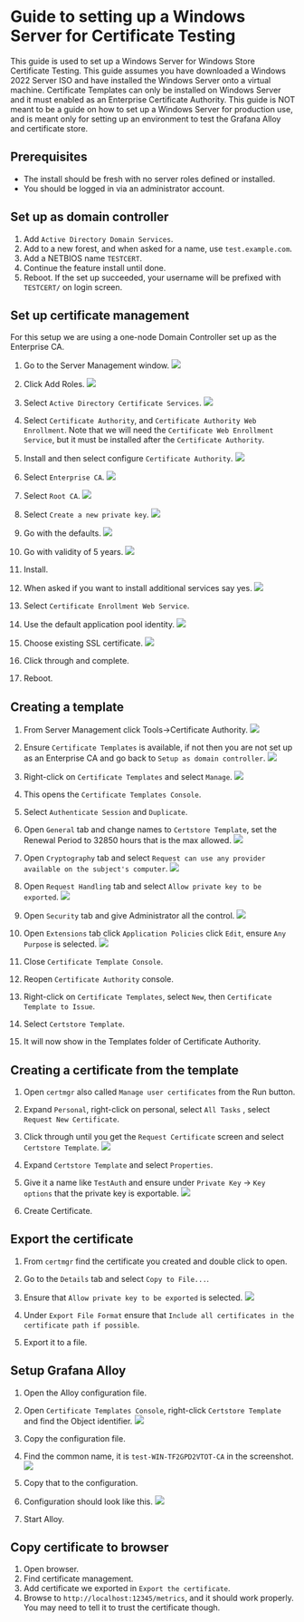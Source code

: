 # Guide to setting up a Windows Server for Certificate Testing

This guide is used to set up a Windows Server for Windows Store Certificate Testing. This guide assumes you have downloaded a Windows 2022 Server ISO and have installed the Windows Server onto a virtual machine. Certificate Templates can only be installed on Windows Server and it must enabled as an Enterprise Certificate Authority. This guide is NOT meant to be a guide on how to set up a Windows Server for production use, and is meant only for setting up an environment to test the Grafana Alloy and certificate store.

## Prerequisites

- The install should be fresh with no server roles defined or installed.
- You should be logged in via an administrator account.

## Set up as domain controller

1. Add `Active Directory Domain Services`.
2. Add to a new forest, and when asked for a name, use `test.example.com`.
3. Add a NETBIOS name `TESTCERT`.
4. Continue the feature install until done.
5. Reboot. If the set up succeeded, your username will be prefixed with `TESTCERT/` on login screen.

## Set up certificate management

For this setup we are using a one-node Domain Controller set up as the Enterprise CA.

1. Go to the Server Management window.
   ![](./images/initial.png)
2. Click Add Roles.
   ![](./images/addroles.png)
3. Select `Active Directory Certificate Services`.
   ![](./images/certificateservices.png)

4. Select `Certificate Authority`, and `Certificate Authority Web Enrollment`. Note that we will need the `Certificate Web Enrollment Service`, but it must be installed after the `Certificate Authority`.

5. Install and then select configure `Certificate Authority`.
   ![](./images/configure_certificate_authority.png)

6. Select `Enterprise CA`.
   ![](./images/enterprise_ca.png)

7. Select `Root CA`.
   ![](./images/root_ca.png)

8. Select `Create a new private key`.
   ![](./images/private_key.png)

9. Go with the defaults.
   ![](./images/default_private_ky.png)

10. Go with validity of 5 years.
    ![](./images/validity.png)

11. Install.
12. When asked if you want to install additional services say yes.
    ![](./images/additional_services.png)

13. Select `Certificate Enrollment Web Service`.
14. Use the default application pool identity.
    ![](./images/default_identity.png)

15. Choose existing SSL certificate.
    ![](./images/default_certificate.png)

16. Click through and complete.
17. Reboot.

## Creating a template

1. From Server Management click Tools->Certificate Authority.
   ![](./images/certificate_authority_click.png)

2. Ensure `Certificate Templates` is available, if not then you are not set up as an Enterprise CA and go back to `Setup as domain controller`.
   ![](./images/certificate_templates.png)

3. Right-click on `Certificate Templates` and select `Manage`.
   ![](./images/manage.png)

4. This opens the `Certificate Templates Console`.
5. Select `Authenticate Session` and `Duplicate`.
6. Open `General` tab and change names to `Certstore Template`, set the Renewal Period to 32850 hours that is the max allowed.
   ![](./images/template_general.png)

7. Open `Cryptography` tab and select `Request can use any provider available on the subject's computer`.
   ![](./images/availability.png)

8. Open `Request Handling` tab and select `Allow private key to be exported`.
   ![](./images/export_private_key.png)

9. Open `Security` tab and give Administrator all the control.
   ![](./images/give_control.png)

10. Open `Extensions` tab click `Application Policies` click `Edit`, ensure `Any Purpose` is selected.
    ![](./images/any_purpose.png)

11. Close `Certificate Template Console`.
12. Reopen `Certificate Authority` console.
13. Right-click on `Certificate Templates`, select `New`, then `Certificate Template to Issue`.
14. Select `Certstore Template`.
15. It will now show in the Templates folder of Certificate Authority.

## Creating a certificate from the template

1. Open `certmgr` also called `Manage user certificates` from the Run button.
2. Expand `Personal`, right-click on personal, select `All Tasks` , select `Request New Certificate`.
3. Click through until you get the `Request Certificate` screen and select `Certstore Template`.
   ![](./images/new_cert.png)

4. Expand `Certstore Template` and select `Properties`.
5. Give it a name like `TestAuth` and ensure under `Private Key` -> `Key options` that the private key is exportable.
   ![](./images/new_cert_exportable.png)

6. Create Certificate.

## Export the certificate

1. From `certmgr` find the certificate you created and double click to open.
2. Go to the `Details` tab and select `Copy to File...`.
3. Ensure that `Allow private key to be exported` is selected.
   ![](./images/export_private_key.png)

4. Under `Export File Format` ensure that `Include all certificates in the certificate path if possible`.
5. Export it to a file.

## Setup Grafana Alloy

1. Open the Alloy configuration file.
2. Open `Certificate Templates Console`, right-click `Certstore Template` and find the Object identifier.
   ![](./images/object_identifier.png)

3. Copy the configuration file.
4. Find the common name, it is `test-WIN-TF2GPD2VTOT-CA` in the screenshot.
   ![](./images/common_name.png)

5. Copy that to the configuration.
6. Configuration should look like this.
   ![](./images/config.png)

7. Start Alloy.

## Copy certificate to browser

1. Open browser.
2. Find certificate management.
3. Add certificate we exported in `Export the certificate`.
4. Browse to `http://localhost:12345/metrics`, and it should work properly. You may need to tell it to trust the certificate though.
